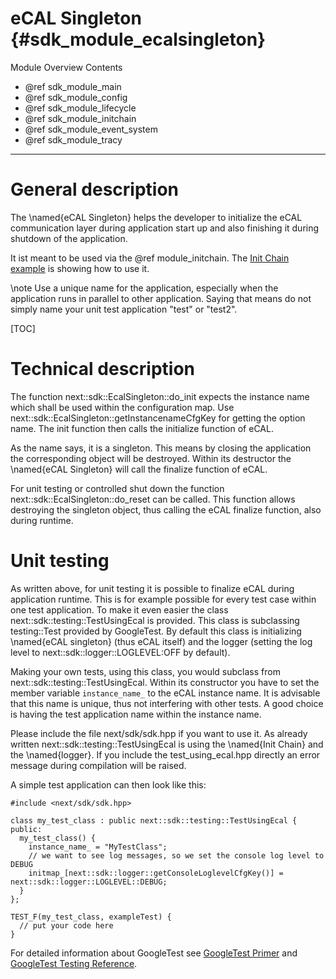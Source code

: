 eCAL Singleton {#sdk_module_ecalsingleton}
=============

Module Overview Contents
* @ref sdk_module_main
* @ref sdk_module_config
* @ref sdk_module_lifecycle
* @ref sdk_module_initchain
* @ref sdk_module_event_system
* @ref sdk_module_tracy
___

# General description

The \named{eCAL Singleton} helps the developer to initialize the eCAL communication layer during application start up and also finishing it during shutdown of the application.

It ist meant to be used via the @ref module_initchain. The [Init Chain example](#module_initchain-example) is showing how to use it.

\note
Use a unique name for the application, especially when the application runs in parallel to other application. Saying that means do not simply name your unit test application "test" or "test2".

[TOC]

# Technical description

The function next::sdk::EcalSingleton::do_init expects the instance name which shall be used within the configuration map. Use next::sdk::EcalSingleton::getInstancenameCfgKey for getting the option name. The init function then calls the initialize function of eCAL.

As the name says, it is a singleton. This means by closing the application the corresponding object will be destroyed. Within its destructor the \named{eCAL Singleton} will call the finalize function of eCAL.

For unit testing or controlled shut down the function next::sdk::EcalSingleton::do_reset can be called. This function allows destroying the singleton object, thus calling the eCAL finalize function, also during runtime.

# Unit testing

As written above, for unit testing it is possible to finalize eCAL during application runtime. This is for example possible for every test case within one test application. To make it even easier the class next::sdk::testing::TestUsingEcal is provided. This class is subclassing testing::Test provided by GoogleTest. By default this class is initializing \named{eCAL singleton} (thus eCAL itself) and the logger (setting the log level to next::sdk::logger::LOGLEVEL:OFF by default).

Making your own tests, using this class, you would subclass from next::sdk::testing::TestUsingEcal. Within its constructor you have to set the member variable `instance_name_` to the eCAL instance name. It is advisable that this name is unique, thus not interfering with other tests. A good choice is having the test application name within the instance name.

Please include the file next/sdk/sdk.hpp if you want to use it. As already written next::sdk::testing::TestUsingEcal is using the \named{Init Chain} and the \named{logger}. If you include the test_using_ecal.hpp directly an error message during compilation will be raised.

A simple test application can then look like this:
```{.cpp}
#include <next/sdk/sdk.hpp>

class my_test_class : public next::sdk::testing::TestUsingEcal {
public:
  my_test_class() {
    instance_name_ = "MyTestClass";
	// we want to see log messages, so we set the console log level to DEBUG
	initmap_[next::sdk::logger::getConsoleLoglevelCfgKey()] = next::sdk::logger::LOGLEVEL::DEBUG;
  }
};

TEST_F(my_test_class, exampleTest) {
  // put your code here
}
```

For detailed information about GoogleTest see [GoogleTest Primer](http://google.github.io/googletest/primer.html) and [GoogleTest Testing Reference](http://google.github.io/googletest/reference/testing.html).
